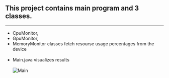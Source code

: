 ## This project contains main program and 3 classes.
---
- CpuMonitor,
- GpuMonitor,
- MemoryMonitor classes fetch resourse usage percentages from the device
  <br><br>
- Main.java visualizes results
  <br><br>
![Main](https://github.com/user-attachments/assets/c0e73dbc-9a3b-49c6-9fb1-9f8e87ea65ae)
